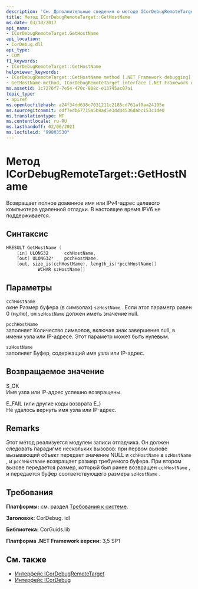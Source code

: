 ```yaml
---
description: 'См. Дополнительные сведения о методе ICorDebugRemoteTarget:: onhostname'
title: Метод ICorDebugRemoteTarget::GetHostName
ms.date: 03/30/2017
api_name:
- ICorDebugRemoteTarget.GetHostName
api_location:
- CorDebug.dll
api_type:
- COM
f1_keywords:
- ICorDebugRemoteTarget::GetHostName
helpviewer_keywords:
- ICorDebugRemoteTarget::GetHostName method [.NET Framework debugging]
- GetHostName method, ICorDebugRemoteTarget interface [.NET Framework debugging]
ms.assetid: 1c7276f7-7e54-470c-808c-e13745ac07a1
topic_type:
- apiref
ms.openlocfilehash: a24f34dd638c7031211c2185cd761af0aa24105e
ms.sourcegitcommit: ddf7edb67715a5b9a45e3dd44536dabc153c1de0
ms.translationtype: MT
ms.contentlocale: ru-RU
ms.lasthandoff: 02/06/2021
ms.locfileid: "99803530"
---
```

# <a name="icordebugremotetargetgethostname-method"></a>Метод ICorDebugRemoteTarget::GetHostName

Возвращает полное доменное имя или IPv4-адрес целевого компьютера удаленной отладки. В настоящее время IPV6 не поддерживается.  
  
## <a name="syntax"></a>Синтаксис  
  
```cpp  
HRESULT GetHostName (  
    [in] ULONG32      cchHostName,  
    [out] ULONG32*    pcchHostName,  
    [out, size_is(cchHostName), length_is(*pcchHostName)]  
            WCHAR szHostName[]  
```  
  
## <a name="parameters"></a>Параметры  

 `cchHostName`  
 окне Размер буфера (в символах) `szHostName` . Если этот параметр равен 0 (нулю), он `szHostName` должен иметь значение null.  
  
 `pcchHostName`  
 заполняет Количество символов, включая знак завершения null, в имени узла или IP-адресе. Этот параметр может быть нулевым.  
  
 `szHostName`  
 заполняет Буфер, содержащий имя узла или IP-адрес.  
  
## <a name="return-value"></a>Возвращаемое значение  

 S_OK  
 Имя узла или IP-адрес успешно возвращены.  
  
 E_FAIL (или другие коды возврата E_)  
 Не удалось вернуть имя узла или IP-адрес.  
  
## <a name="remarks"></a>Remarks  

 Этот метод реализуется модулем записи отладчика. Он должен следовать парадигме нескольких вызовов: при первом вызове вызывающий объект передает значение NULL и `cchHostName` в `szHostName` , и `pcchHostName` возвращает размер требуемого буфера. При втором вызове передается размер, который был ранее возвращен `cchHostName` , и передается буфер соответствующего размера `szHostName` .  
  
## <a name="requirements"></a>Требования  

 **Платформы:** см. раздел [Требования к системе](../../get-started/system-requirements.md).  
  
 **Заголовок:** CorDebug. idl  
  
 **Библиотека:** CorGuids.lib  
  
 **Платформа .NET Framework версии:** 3,5 SP1  
  
## <a name="see-also"></a>См. также

- [Интерфейс ICorDebugRemoteTarget](icordebugremotetarget-interface.md)
- [Интерфейс ICorDebug](icordebug-interface.md)
